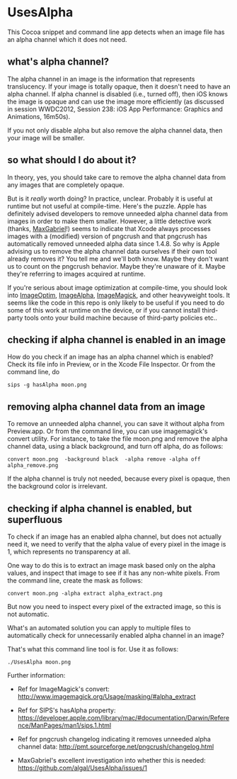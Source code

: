 # UsesAlpha #

This Cocoa snippet and command line app detects when an image file has an alpha channel which it does not need.

## what's alpha channel?

The alpha channel in an image is the information that represents translucency. If your image is 
totally opaque, then it doesn't need to have an alpha channel. If alpha channel is disabled 
(i.e., turned off), then iOS knows the image is opaque and can use the image more efficiently (as discussed
 in session WWDC2012, Session 238: iOS App Performance: Graphics and Animations, 16m50s).
 
If you not only disable alpha but also remove the alpha channel data, then your image will be smaller.

## so what should I do about it?

In theory, yes, you should take care to remove the alpha channel data from any images that are completely opaque.

But is it *really* worth doing? In practice, unclear. Probably it is useful at runtime but not useful at compile-time. Here's the puzzle. Apple has definitely advised developers to remove unneeded alpha channel data from images in order to make them smaller. However, a little detective work (thanks, [MaxGabriel](https://github.com/MaxGabriel)!) seems to indicate that Xcode always processes images with a (modified) version of pngcrush and that pngcrush has automatically removed unneeded alpha data since 1.4.8. So why is Apple advising us to remove the alpha channel data ourselves if their own tool already removes it? You tell me and we'll both know. Maybe they don't want us to count on the pngcrush behavior. Maybe they're unaware of it. Maybe they're referring to images acquired at runtime.

If you're serious about image optimization at compile-time, you should look into [ImageOptim](http://imageoptim.com), [ImageAlpha](http://pngmini.com), [ImageMagick](http://www.imagemagick.org), and other heavyweight tools. It seems like the code in this repo is only likely to be useful if you need to do some of this work at runtime on the device, or if you cannot install third-party tools onto your build machine because of third-party policies etc.. 

## checking if alpha channel is enabled in an image

How do you check if an image has an alpha channel which is enabled? Check its file info in Preview, or in the Xcode File Inspector. Or from the command line, do

    sips -g hasAlpha moon.png

## removing alpha channel data from an image

To remove an unneeded alpha channel, you can save it without alpha from Preview.app. Or from the command line, you can use imagemagick's convert utility. For instance, to take the file moon.png and remove the alpha channel data, using a black background, and turn off alpha, do as follows:

    convert moon.png  -background black  -alpha remove -alpha off  alpha_remove.png

If the alpha channel is truly not needed, because every pixel is opaque, then the background
color is irrelevant.

## checking if alpha channel is enabled, but superfluous

To check if an image has an enabled alpha channel, but does not actually need it, we need to 
verify that the alpha value of every pixel in the image is 1, which represents no transparency at all.

One way to do this is to extract an image mask based only on the alpha values, and inspect that 
image to see if it has any non-white pixels. From the command line, create the mask as follows:

    convert moon.png -alpha extract alpha_extract.png
  
But now you need to inspect every pixel of the extracted image, so this is not automatic.

What's an automated solution you can apply to multiple files to automatically check for unnecessarily enabled alpha channel in an image?

That's what this command line tool is for. Use it as follows:

    ./UsesAlpha moon.png

Further information:

- Ref for ImageMagick's convert: http://www.imagemagick.org/Usage/masking/#alpha_extract

- Ref for SIPS's hasAlpha property: https://developer.apple.com/library/mac/#documentation/Darwin/Reference/ManPages/man1/sips.1.html
- Ref for pngcrush changelog indicating it removes unneeded alpha channel data: http://pmt.sourceforge.net/pngcrush/changelog.html

- MaxGabriel's excellent investigation into whether this is needed: https://github.com/algal/UsesAlpha/issues/1

